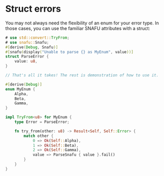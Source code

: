 # Struct errors

You may not always need the flexibility of an enum for your error
type. In those cases, you can use the familiar SNAFU attributes with a
struct:

```rust
# use std::convert::TryFrom;
# use snafu::Snafu;
#[derive(Debug, Snafu)]
#[snafu(display("Unable to parse {} as MyEnum", value))]
struct ParseError {
    value: u8,
}

// That's all it takes! The rest is demonstration of how to use it.

#[derive(Debug)]
enum MyEnum {
    Alpha,
    Beta,
    Gamma,
}

impl TryFrom<u8> for MyEnum {
    type Error = ParseError;

    fn try_from(other: u8) -> Result<Self, Self::Error> {
        match other {
            0 => Ok(Self::Alpha),
            1 => Ok(Self::Beta),
            2 => Ok(Self::Gamma),
            value => ParseSnafu { value }.fail()
        }
    }
}
```
